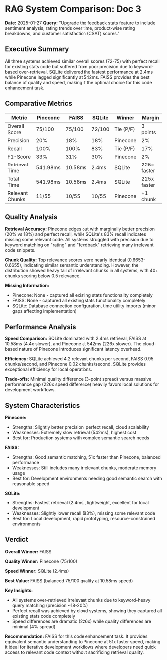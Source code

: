 # RAG System Comparison: Doc 3
**Date:** 2025-01-27
**Query:** "Upgrade the feedback stats feature to include sentiment analysis, rating trends over time, product-wise rating breakdowns, and customer satisfaction (CSAT) scores."

## Executive Summary
All three systems achieved similar overall scores (72-75) with perfect recall for existing stats code but suffered from poor precision due to keyword-based over-retrieval. SQLite delivered the fastest performance at 2.4ms while Pinecone lagged significantly at 542ms. FAISS provides the best balance of quality and speed, making it the optimal choice for this code enhancement task.

## Comparative Metrics

| Metric | Pinecone | FAISS | SQLite | Winner | Margin |
|--------|----------|-------|--------|--------|---------|
| Overall Score | 75/100 | 75/100 | 72/100 | Tie (P/F) | 3 points |
| Precision | 20% | 18% | 18% | Pinecone | 2% |
| Recall | 100% | 100% | 83% | Tie (P/F) | 17% |
| F1-Score | 33% | 31% | 30% | Pinecone | 2% |
| Retrieval Time | 541.98ms | 10.58ms | 2.4ms | SQLite | 225x faster |
| Total Time | 541.98ms | 10.58ms | 2.4ms | SQLite | 225x faster |
| Relevant Chunks | 11/55 | 10/55 | 10/55 | Pinecone | +1 chunk |

## Quality Analysis

**Retrieval Accuracy:** Pinecone edges out with marginally better precision (20% vs 18%) and perfect recall, while SQLite's 83% recall indicates missing some relevant code. All systems struggled with precision due to keyword matching on "rating" and "feedback" retrieving many irrelevant code snippets.

**Chunk Quality:** Top relevance scores were nearly identical (0.6653-0.6655), indicating similar semantic understanding. However, the distribution showed heavy tail of irrelevant chunks in all systems, with 40+ chunks scoring below 0.5 relevance.

**Missing Information:**
- Pinecone: None - captured all existing stats functionality completely
- FAISS: None - captured all existing stats functionality completely  
- SQLite: Database connection configuration, time utility imports (minor gaps affecting implementation)

## Performance Analysis

**Speed Comparison:** SQLite dominated with 2.4ms retrieval, FAISS at 10.58ms (4.4x slower), and Pinecone at 542ms (226x slower). The cloud-based nature of Pinecone introduces significant latency overhead.

**Efficiency:** SQLite achieved 4.2 relevant chunks per second, FAISS 0.95 chunks/second, and Pinecone 0.02 chunks/second. SQLite provides exceptional efficiency for local operations.

**Trade-offs:** Minimal quality difference (3-point spread) versus massive performance gap (226x speed difference) heavily favors local solutions for development workflows.

## System Characteristics

**Pinecone:**
- Strengths: Slightly better precision, perfect recall, cloud scalability
- Weaknesses: Extremely slow retrieval (542ms), highest cost
- Best for: Production systems with complex semantic search needs

**FAISS:**
- Strengths: Good semantic matching, 51x faster than Pinecone, balanced performance
- Weaknesses: Still includes many irrelevant chunks, moderate memory usage
- Best for: Development environments needing good semantic search with reasonable speed

**SQLite:**
- Strengths: Fastest retrieval (2.4ms), lightweight, excellent for local development
- Weaknesses: Slightly lower recall (83%), missing some relevant code
- Best for: Local development, rapid prototyping, resource-constrained environments

## Verdict

**Overall Winner:** FAISS

**Quality Winner:** Pinecone (75/100)

**Speed Winner:** SQLite (2.4ms)

**Best Value:** FAISS (balanced 75/100 quality at 10.58ms speed)

**Key Insights:**
- All systems over-retrieved irrelevant chunks due to keyword-heavy query matching (precision ~18-20%)
- Perfect recall was achieved by cloud systems, showing they captured all existing stats code completely
- Speed differences are dramatic (226x) while quality differences are minimal (4% spread)

**Recommendation:** FAISS for this code enhancement task. It provides equivalent semantic understanding to Pinecone at 51x faster speed, making it ideal for iterative development workflows where developers need quick access to relevant code context without sacrificing retrieval quality.